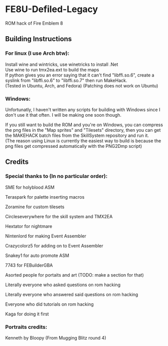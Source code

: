 # FE8U-Defiled-Legacy
ROM hack of Fire Emblem 8

## Building Instructions
### For linux (I use Arch btw):  
Install wine and wintricks, use winetricks to install .Net  
Use wine to run tmx2ea.ext to build the maps  
If python gives you an error saying that it can't find "libffi.so.6", create a syslink from "libffi.so.6" to "libffi.so.7"
then run MakeHack.  
(Tested in Ubuntu, Arch, and Fedora) (Patching does not work on Ubuntu)

### Windows:
Unfortunatly, I haven't written any scripts for building with Windows since I don't use it that often. I will be making one soon though.  

If you still want to build the ROM and you're on Windows, you can compress the png files in the "Map sprites" and "Tilesets" directory,
then you can get the MAKEHACK batch files from the SkillSystem repository and run it.  
(The reason using Linux is currently the easiest way to build is because the png files get compressed automatically with the PNG2Dmp script)

## Credits
### Special thanks to (In no particular order):

SME for holyblood ASM  

Teraspark for palette inserting macros  

Zoramine for custom tilesets  

Circleseverywhere for the skill system and TMX2EA  

Hextator for nightmare  

Nintenlord for making Event Assembler  

Crazycolorz5 for adding on to Event Assembler  

Snakey1 for auto promote ASM  

7743 for FEBuilderGBA  

Asorted people for portaits and art (TODO: make a section for that)  

Literally everyone who asked questions on rom hacking  

Literally everyone who answered said questions on rom hacking  

Everyone who did tutorials on rom hacking  

Kaga for doing it first

### Portraits credits:

Kenneth by Bloopy (From Mugging Blitz round 4)